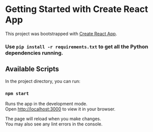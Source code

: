 # Getting Started with Create React App

This project was bootstrapped with [Create React App](https://github.com/facebook/create-react-app).

### Use `pip install -r requirements.txt` to get all the Python dependencies running.

## Available Scripts

In the project directory, you can run:

### `npm start`

Runs the app in the development mode.\
Open [http://localhost:3000](http://localhost:3000) to view it in your browser.

The page will reload when you make changes.\
You may also see any lint errors in the console.

